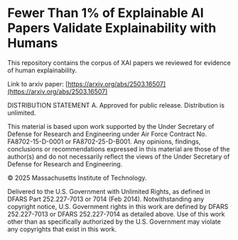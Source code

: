 # Fewer Than 1% of Explainable AI Papers Validate Explainability with Humans
This repository contains the corpus of XAI papers we reviewed for evidence of human explainability.

Link to arxiv paper: [https://arxiv.org/abs/2503.16507](https://arxiv.org/abs/2503.16507) 


DISTRIBUTION STATEMENT A. Approved for public release. Distribution is unlimited.
 
This material is based upon work supported by the Under Secretary of Defense for Research and Engineering under Air Force Contract No. FA8702-15-D-0001 or FA8702-25-D-B001. Any opinions, findings, conclusions or recommendations expressed in this material are those of the author(s) and do not necessarily reflect the views of the Under Secretary of Defense for Research and Engineering.
 
© 2025 Massachusetts Institute of Technology.
 
Delivered to the U.S. Government with Unlimited Rights, as defined in DFARS Part 252.227-7013 or 7014 (Feb 2014). Notwithstanding any copyright notice, U.S. Government rights in this work are defined by DFARS 252.227-7013 or DFARS 252.227-7014 as detailed above. Use of this work other than as specifically authorized by the U.S. Government may violate any copyrights that exist in this work.
